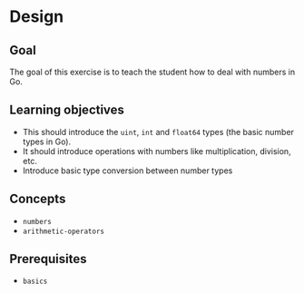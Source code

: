 # Design

## Goal

The goal of this exercise is to teach the student how to deal with numbers in Go.

## Learning objectives

- This should introduce the `uint`, `int` and `float64` types (the basic number types in Go).
- It should introduce operations with numbers like multiplication, division, etc.
- Introduce basic type conversion between number types

## Concepts

- `numbers`
- `arithmetic-operators`

## Prerequisites

- `basics`
